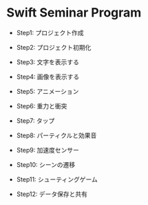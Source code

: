 # Swift Seminar Program

- Step1: プロジェクト作成

- Step2: プロジェクト初期化

- Step3: 文字を表示する

- Step4: 画像を表示する

- Step5: アニメーション

- Step6: 重力と衝突

- Step7: タップ

- Step8: パーティクルと効果音

- Step9: 加速度センサー

- Step10: シーンの遷移

- Step11: シューティングゲーム

- Step12: データ保存と共有